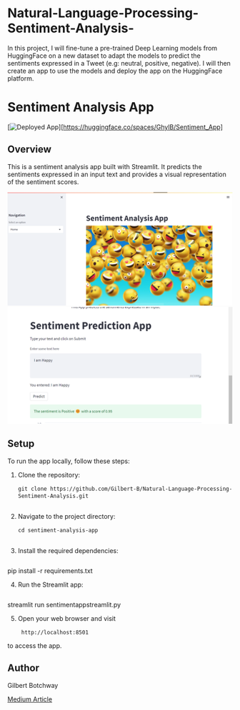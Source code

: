 # Natural-Language-Processing-Sentiment-Analysis-


 In this project, I will fine-tune a pre-trained Deep Learning models from HuggingFace on a new dataset to adapt the models to predict the sentiments expressed in a Tweet (e.g: neutral, positive, negative). I will then create an app to use the models and deploy the app on the HuggingFace platform.
 
 # Sentiment Analysis App

[![Deployed App](https://img.shields.io/badge/Deployed%20App-Live-green)][https://huggingface.co/spaces/GhylB/Sentiment_App]

## Overview

This is a sentiment analysis app built with Streamlit. It predicts the sentiments expressed in an input text and provides a visual representation of the sentiment scores.

![App Screenshot](./Screenshots/App.png)
![App Screenshot](./Screenshots/app2.png)


## Setup

To run the app locally, follow these steps:

1. Clone the repository:

   ```shell
   git clone https://github.com/Gilbert-B/Natural-Language-Processing-Sentiment-Analysis.git
   
   
2. Navigate to the project directory:

   ```shell
   cd sentiment-analysis-app
     
   
3. Install the required dependencies:

   ```shell
  pip install -r requirements.txt
  
  
4. Run the Streamlit app:

   ```shell
  streamlit run sentimentappstreamlit.py
  
5. Open your web browser and visit

   ```shell
    http://localhost:8501 
to access the app.


## Author
Gilbert Botchway 


[Medium Article](https://medium.com/@botchwaykojo/unleashing-sentiment-secrets-building-an-electrifying-sentiment-analysis-app-with-streamlit-and-edad77bdf1ce)
